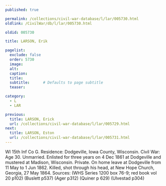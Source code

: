 ```yaml
---
published: true

permalink: /collections/civil-war-database/l/lar/005730.html
oldlink: /CivilWar/db/l/lar/005730.html

oldid: 005730

title: LARSON, Erik

pagelist:
  exclude: false
  order: 5730
  image: 
  alt:
  caption:
  title:
  subtitle:      # Defaults to page subtitle
  teaser:

category: 
  - L 
  - LAR

previous:
  title: LARSON, Erick
  url: /collections/civil-war-database/l/lar/005729.html  
next:
  title: LARSON, Eston
  url: /collections/civil-war-database/l/lar/005731.html   
---
```

WI 15th Inf Co G. Residence: Dodgeville, Iowa County, Wisconsin. Civil War: Age 30. Unmarried. Enlisted for three years on 4 Dec 1861 at Dodgeville and mustered at Madison, Wisconsin. Private. On home leave at Dodgeville from 11 May to 1 Jun 1862. Killed, shot through his head, at New Hope Church, Georgia, 27 May 1864. Sources: (WHS Series 1200 box 76-9; red book vol 20 p102) (Buslett p537) (Ager p312) (Quiner p 629) (Ulvestad p304)